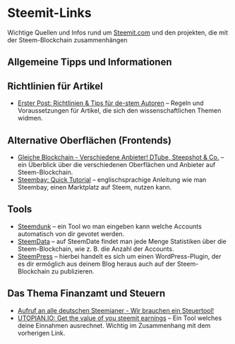 # Steemit-Links
Wichtige Quellen und Infos rund um [Steemit.com](https://steemit.com) und den projekten, die mit der Steem-Blockchain zusammenhängen

## Allgemeine Tipps und Informationen

## Richtlinien für Artikel

* [Erster Post: Richtlinien & Tips für de-stem Autoren](https://steemit.com/de-stem/@de-stem/erster-post-richtlinien-and-tips-fuer-de-stem-autoren) – Regeln und Voraussetzungen für Artikel, die sich den wissenschaftlichen Themen widmen.

## Alternative Oberflächen (Frontends)
* [Gleiche Blockchain - Verschiedene Anbieter! DTube, Steepshot & Co.](https://steemit.com/dtube/@theaustrianguy/slaqfhjz) – ein Überblick über die verschiedenen Oberflächen und Anbieter auf Steem-Blockchain.
* [Steembay: Quick Tutorial](https://steemit.com/howto/@steembay/steembay-quick-tutorial) – englischsprachige Anleitung wie man Steembay, einen Marktplatz auf Steem, nutzen kann.

## Tools
* [Steemdunk](https://steemdunk.xyz) – ein Tool wo man eingeben kann welche Accounts automatisch von dir gevotet werden.
* [SteemData](https://steemdata.com/stats) – auf SteemDate findet man jede Menge Statistiken über die Steem-Blockchain, wie z. B. die Anzahl der Accounts.
* [SteemPress](https://wordpress.org/plugins/steempress/) – hierbei handelt es sich um einen WordPress-Plugin, der es dir ermöglich aus deinem Blog heraus auch auf der Steem-Blockchain zu publizieren.

## Das Thema Finanzamt und Steuern

* [Aufruf an alle deutschen Steemianer - Wir brauchen ein Steuertool!](https://steemit.com/deutsch/@stehaller/aufruf-an-alle-deutschen-steemianer-wir-brauchen-ein-steuertool)
* [UTOPIAN.IO: Get the value of you steemit earnings](https://steemit.com/utopian-io/@schererf/utopian-io-get-the-value-of-you-steemit-earnings) – Ein Tool welches deine Einnahmen ausrechnet. Wichtig im Zusammenhang mit dem vorherigen Link.
